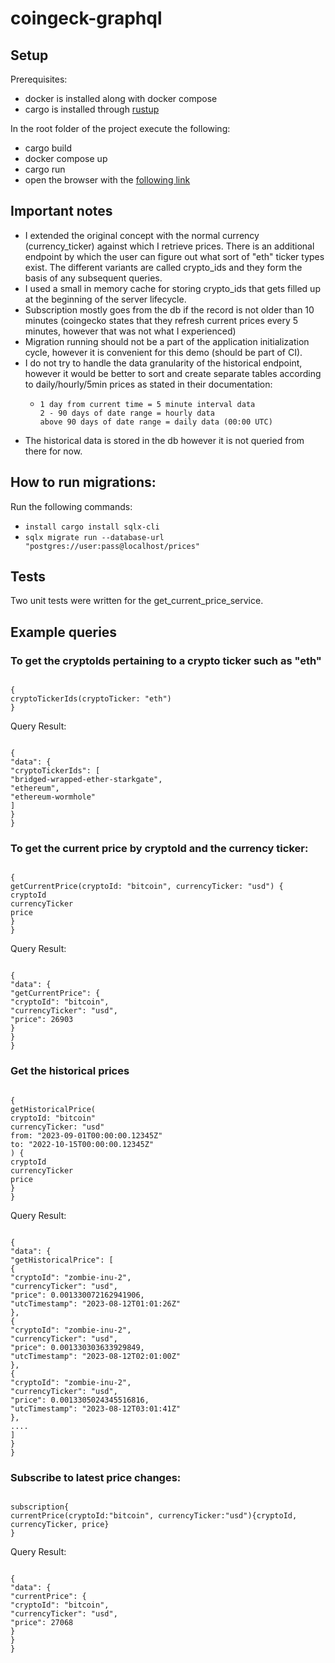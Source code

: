 # coingeck-graphql

## Setup

Prerequisites:

- docker is installed along with docker compose
- cargo is installed through [rustup](https://rustup.rs/)

In the root folder of the project execute the following:

- cargo build
- docker compose up
- cargo run
- open the browser with the [following link](http://localhost:8000/)

## Important notes

- I extended the original concept with the normal currency (currency_ticker) against which I retrieve prices. There is an additional endpoint by which the user can figure out what sort of "eth" ticker types exist. The different variants are called crypto_ids and they form the basis of any subsequent queries.
- I used a small in memory cache for storing crypto_ids that gets filled up at the beginning of the server lifecycle.
- Subscription mostly goes from the db if the record is not older than 10 minutes (coingecko states that they refresh current prices every 5 minutes, however that was not what I experienced)
- Migration running should not be a part of the application initialization cycle, however it is convenient for this demo (should be part of CI).
- I do not try to handle the data granularity of the historical endpoint, however it would be better to sort and create separate tables according to daily/hourly/5min prices as stated in their documentation:
  - ```
    1 day from current time = 5 minute interval data
    2 - 90 days of date range = hourly data
    above 90 days of date range = daily data (00:00 UTC)
    ```
- The historical data is stored in the db however it is not queried from there for now.

## How to run migrations:

Run the following commands:

- `install cargo install sqlx-cli`
- `sqlx migrate run --database-url "postgres://user:pass@localhost/prices"`

## Tests

Two unit tests were written for the get_current_price_service.

## Example queries

### To get the cryptoIds pertaining to a crypto ticker such as "eth"

```

{
cryptoTickerIds(cryptoTicker: "eth")
}

```

Query Result:

```

{
"data": {
"cryptoTickerIds": [
"bridged-wrapped-ether-starkgate",
"ethereum",
"ethereum-wormhole"
]
}
}

```

### To get the current price by cryptoId and the currency ticker:

```

{
getCurrentPrice(cryptoId: "bitcoin", currencyTicker: "usd") {
cryptoId
currencyTicker
price
}
}

```

Query Result:

```

{
"data": {
"getCurrentPrice": {
"cryptoId": "bitcoin",
"currencyTicker": "usd",
"price": 26903
}
}
}

```

### Get the historical prices

```

{
getHistoricalPrice(
cryptoId: "bitcoin"
currencyTicker: "usd"
from: "2023-09-01T00:00:00.12345Z"
to: "2022-10-15T00:00:00.12345Z"
) {
cryptoId
currencyTicker
price
}
}

```

Query Result:

```

{
"data": {
"getHistoricalPrice": [
{
"cryptoId": "zombie-inu-2",
"currencyTicker": "usd",
"price": 0.001330072162941906,
"utcTimestamp": "2023-08-12T01:01:26Z"
},
{
"cryptoId": "zombie-inu-2",
"currencyTicker": "usd",
"price": 0.001330303633929849,
"utcTimestamp": "2023-08-12T02:01:00Z"
},
{
"cryptoId": "zombie-inu-2",
"currencyTicker": "usd",
"price": 0.0013305024345516816,
"utcTimestamp": "2023-08-12T03:01:41Z"
},
....
]
}
}

```

### Subscribe to latest price changes:

```

subscription{
currentPrice(cryptoId:"bitcoin", currencyTicker:"usd"){cryptoId, currencyTicker, price}
}

```

Query Result:

```

{
"data": {
"currentPrice": {
"cryptoId": "bitcoin",
"currencyTicker": "usd",
"price": 27068
}
}
}

```

```

```
